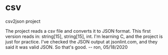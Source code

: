 # csv
csv2json project

The project reads a csv file and converts it to JSON format. This first version reads in: string[15], string[15], int. I'm learning C, and the project is just for practice. I've checked the JSON output at jsonlint.com, and they said it was valid JSON. So that's good.
-- ron, 05/18/2020
